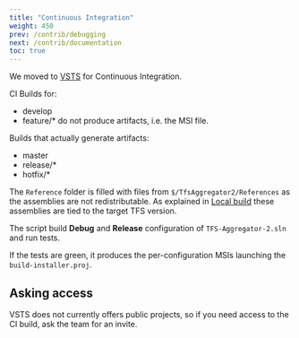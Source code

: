 ```yaml
---
title: "Continuous Integration"
weight: 450
prev: /contrib/debugging
next: /contrib/documentation
toc: true
---
```

We moved to [VSTS](https://tfsaggregator.visualstudio.com/) for Continuous Integration.

CI Builds for:
 * develop
 * feature/*
do not produce artifacts, i.e. the MSI file.

Builds that actually generate artifacts:
 * master
 * release/*
 * hotfix/*

The `Reference` folder is filled with files from `$/TfsAggregator2/References` as the assemblies are not redistributable.
As explained in [Local build](/contrib/local-build) these assemblies are tied to the target TFS version.

The script build **Debug** and **Release** configuration of `TFS-Aggregator-2.sln` and run tests.

If the tests are green, it produces the per-configuration MSIs launching the `build-installer.proj`.

## Asking access

VSTS does not currently offers public projects, so if you need access to the CI build, ask the team for an invite.
